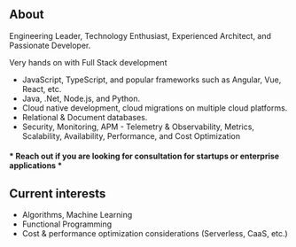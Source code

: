 ##   About 

Engineering Leader, Technology Enthusiast, Experienced Architect, and Passionate Developer.

Very hands on with Full Stack development 
- JavaScript, TypeScript, and popular frameworks such as Angular, Vue, React, etc.
- Java, .Net, Node.js, and Python.
- Cloud native development, cloud migrations on multiple cloud platforms.
- Relational & Document databases.
- Security, Monitoring, APM - Telemetry & Observability, Metrics, Scalability, Availability, Performance, and Cost Optimization

#### * Reach out if you are looking for consultation for startups or enterprise applications *

##   Current interests 

- Algorithms, Machine Learning
- Functional Programming
- Cost & performance optimization considerations (Serverless, CaaS, etc.)



<!--
**jubinjose/jubinjose** is a ✨ _special_ ✨ repository because its `README.md` (this file) appears on your GitHub profile.

Here are some ideas to get you started:

- 🔭 I’m currently working on ...
- 🌱 I’m currently learning ...
- 👯 I’m looking to collaborate on ...
- 🤔 I’m looking for help with ...
- 💬 Ask me about ...
- 📫 How to reach me: ...
- 😄 Pronouns: ...
- ⚡ Fun fact: ...
-->
